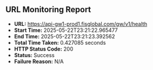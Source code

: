 ## URL Monitoring Report

- **URL:** https://api-gw1-prod1.fisglobal.com/gw/v1/health
- **Start Time:** 2025-05-22T23:21:22.965477
- **End Time:** 2025-05-22T23:21:23.392562
- **Total Time Taken:** 0.427085 seconds
- **HTTP Status Code:** 200
- **Status:** Success
- **Failure Reason:** N/A
